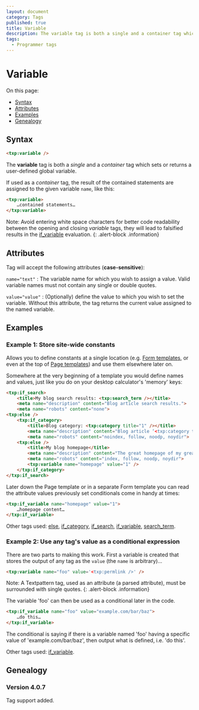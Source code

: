 ```yaml
---
layout: document
category: Tags
published: true
title: Variable
description: The variable tag is both a single and a container tag which sets or returns a user-defined global variable.
tags:
  - Programmer tags
---
```


# Variable

On this page:

* [Syntax](#syntax)
* [Attributes](#attributes)
* [Examples](#examples)
* [Genealogy](#genealogy)

## Syntax

~~~ html
<txp:variable />
~~~

The **variable** tag is both a *single* and a *container* tag which sets or returns a user-defined global variable.

If used as a *container* tag, the result of the contained statements are assigned to the given variable `name`, like this:

~~~ html
<txp:variable>
    …contained statements…
</txp:variable>
~~~

Note: Avoid entering white space characters for better code readability between the opening and closing *variable* tags, they will lead to falsified results in the [if_variable](if_variable) evaluation.
{: .alert-block .information}

## Attributes

Tag will accept the following attributes (**case-sensitive**):

`name="text"`
: The variable name for which you wish to assign a value. Valid variable names must not contain any single or double quotes.

`value="value"`
: (Optionally) define the value to which you wish to set the variable. Without this attribute, the tag returns the current value assigned to the named variable.

## Examples

### Example 1: Store site-wide constants

Allows you to define constants at a single location (e.g. [Form templates](https://docs.textpattern.com/themes/form-templates-explained), or even at the top of [Page templates](https://docs.textpattern.com/themes/page-templates-explained)) and use them elsewhere later on.

Somewhere at the very beginning of a template you would define names and values, just like you do on your desktop calculator's 'memory' keys:

~~~ html
<txp:if_search>
    <title>My blog search results: <txp:search_term /></title>
    <meta name="description" content="Blog article search results.">
    <meta name="robots" content="none">
<txp:else />
    <txp:if_category>
        <title>Blog category: <txp:category title="1" /></title>
        <meta name="description" content="Blog article ‘<txp:category title="1" />’ category archive.">
        <meta name="robots" content="noindex, follow, noodp, noydir">
    <txp:else />
        <title>My blog homepage</title>
        <meta name="description" content="The great homepage of my great blog.">
        <meta name="robots" content="index, follow, noodp, noydir">
        <txp:variable name="homepage" value="1" />
    </txp:if_category>
</txp:if_search>
~~~

Later down the Page template or in a separate Form template you can read the attribute values previously set conditionals come in handy at times:

~~~ html
<txp:if_variable name="homepage" value="1">
    …homepage content…
</txp:if_variable>
~~~

Other tags used: [else](else), [if_category](if_category), [if_search](if_search), [if_variable](if_variable), [search_term](search_term).

### Example 2: Use any tag's value as a conditional expression

There are two parts to making this work. First a variable is created that stores the output of any tag as the `value` (the `name` is arbitrary)…

~~~ html
<txp:variable name="foo" value='<txp:permlink />' />
~~~

Note: A Textpattern tag, used as an attribute (a parsed attribute), must be surrounded with single quotes.
{: .alert-block .information}

The variable 'foo' can then be used as a conditional later in the code.

~~~ html
<txp:if_variable name="foo" value="example.com/bar/baz">
    …do this…
</txp:if_variable>
~~~

The conditional is saying if there is a variable named 'foo' having a specific value of 'example.com/bar/baz', then output what is defined, i.e. 'do this'.

Other tags used: [if_variable](if_variable).

## Genealogy

### Version 4.0.7

Tag support added.
